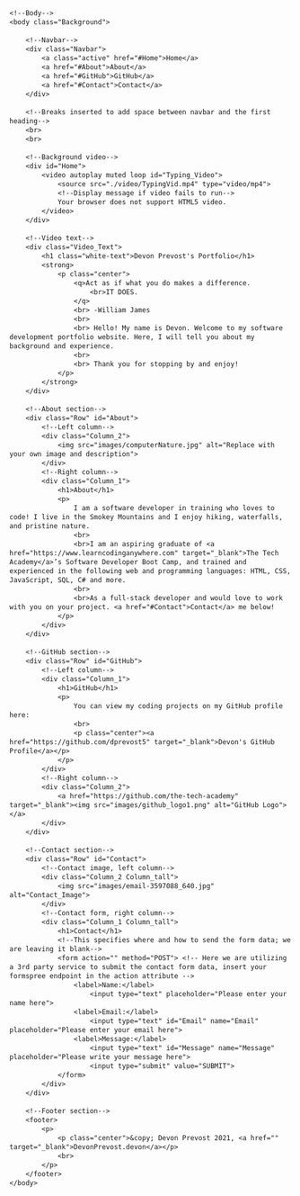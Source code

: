 <!DOCTYPE html>
<html>
    <!--Head-->
    <head>
        <meta charset="UTF-8">
        <meta name="viewport" content="width=device-width" />
        <title>Devon Prevost</title>
        <link rel="stylesheet" type="text/css" href="./css/final.css">
    </head>

    <!--Body-->
    <body class="Background">
        
        <!--Navbar-->
        <div class="Navbar">
            <a class="active" href="#Home">Home</a>
            <a href="#About">About</a>
            <a href="#GitHub">GitHub</a>
            <a href="#Contact">Contact</a>
        </div>

        <!--Breaks inserted to add space between navbar and the first heading-->
        <br>
        <br>

        <!--Background video-->
        <div id="Home">
            <video autoplay muted loop id="Typing_Video">
                <source src="./video/TypingVid.mp4" type="video/mp4">
                <!--Display message if video fails to run-->
                Your browser does not support HTML5 video.
            </video>
        </div>

        <!--Video text-->
        <div class="Video_Text">
            <h1 class="white-text">Devon Prevost's Portfolio</h1>
            <strong>
                <p class="center">
                    <q>Act as if what you do makes a difference.
                        <br>IT DOES.
                    </q>
                    <br> -William James
                    <br>
                    <br> Hello! My name is Devon. Welcome to my software development portfolio website. Here, I will tell you about my background and experience.
                    <br>
                    <br> Thank you for stopping by and enjoy! 
                </p>
            </strong>
        </div>

        <!--About section-->
        <div class="Row" id="About">
            <!--Left column-->
            <div class="Column_2">
                <img src="images/computerNature.jpg" alt="Replace with your own image and description">
            </div>
            <!--Right column-->
            <div class="Column_1">
                <h1>About</h1>
                <p>
                    I am a software developer in training who loves to code! I live in the Smokey Mountains and I enjoy hiking, waterfalls, and pristine nature. 
                    <br>
                    <br>I am an aspiring graduate of <a href="https://www.learncodinganywhere.com" target="_blank">The Tech Academy</a>’s Software Developer Boot Camp, and trained and experienced in the following web and programming languages: HTML, CSS, JavaScript, SQL, C# and more. 
                    <br>
                    <br>As a full-stack developer and would love to work with you on your project. <a href="#Contact">Contact</a> me below!
                </p>
            </div>
        </div>

        <!--GitHub section-->
        <div class="Row" id="GitHub">
            <!--Left column-->
            <div class="Column_1">
                <h1>GitHub</h1>
                <p>
                    You can view my coding projects on my GitHub profile here:
                    <br>
                    <p class="center"><a href="https://github.com/dprevost5" target="_blank">Devon's GitHub Profile</a></p>
                </p>
            </div>
            <!--Right column-->
            <div class="Column_2">
                <a href="https://github.com/the-tech-academy" target="_blank"><img src="images/github_logo1.png" alt="GitHub Logo"></a>
            </div>
        </div>

        <!--Contact section-->
        <div class="Row" id="Contact">
            <!--Contact image, left column-->
            <div class="Column_2 Column_tall">
                <img src="images/email-3597088_640.jpg" alt="Contact_Image">
            </div>
            <!--Contact form, right column-->
            <div class="Column_1 Column_tall">
                <h1>Contact</h1>
                <!--This specifies where and how to send the form data; we are leaving it blank-->
                <form action="" method="POST"> <!-- Here we are utilizing a 3rd party service to submit the contact form data, insert your formspree endpoint in the action attribute -->
                    <label>Name:</label>
                        <input type="text" placeholder="Please enter your name here">
                    <label>Email:</label>
                        <input type="text" id="Email" name="Email" placeholder="Please enter your email here">
                    <label>Message:</label>
                        <input type="text" id="Message" name="Message" placeholder="Please write your message here">
                        <input type="submit" value="SUBMIT">
                </form>
            </div>
        </div>

        <!--Footer section-->
        <footer>
            <p>
                <p class="center">&copy; Devon Prevost 2021, <a href="" target="_blank">DevonPrevost.devon</a></p>
                <br>
            </p>
        </footer>
    </body>
</html>
